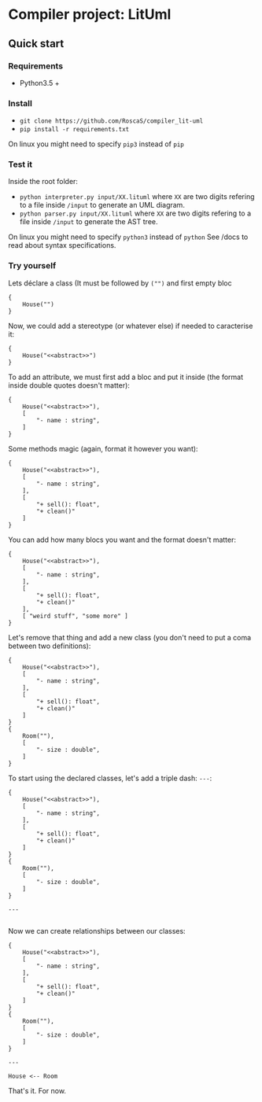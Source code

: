 # Compiler project: LitUml

## Quick start

### Requirements
* Python3.5 +

### Install

* `git clone https://github.com/RoscaS/compiler_lit-uml`
* `pip install -r requirements.txt`

On linux you might need to specify `pip3` instead of `pip`

### Test it
Inside the root folder:
* `python interpreter.py input/XX.lituml` where `XX` are two digits
 refering to a file inside `/input` to generate an UML diagram.
* `python parser.py input/XX.lituml` where `XX` are two digits
refering to a file inside `/input` to generate the AST tree.

On linux you might need to specify `python3` instead of `python`
See /docs to read about syntax specifications.

### Try yourself

Lets déclare a class (It must be followed by `("")` and first empty bloc

```
{
    House("")
}

```

Now, we could add a stereotype (or whatever else) if needed to caracterise it:

```
{
    House("<<abstract>>")
}

```

To add an attribute, we must first add a bloc and put it inside (the format
 inside double quotes doesn't matter):

```
{
    House("<<abstract>>"),
    [
        "- name : string",
    ]
}

```

Some methods magic (again, format it however you want):
```
{
    House("<<abstract>>"),
    [
        "- name : string",
    ],
    [
        "+ sell(): float",
        "+ clean()"
    ]
}
```

You can add how many blocs you want and the format doesn't matter:
```
{
    House("<<abstract>>"),
    [
        "- name : string",
    ],
    [
        "+ sell(): float",
        "+ clean()"
    ],
    [ "weird stuff", "some more" ]
}
```


Let's remove that thing and add a new class (you don't need to put a coma
 between two definitions):

```
{
    House("<<abstract>>"),
    [
        "- name : string",
    ],
    [
        "+ sell(): float",
        "+ clean()"
    ]
}
{
    Room(""),
    [
        "- size : double",
    ]
}

```

To start using the declared classes, let's add a triple dash: `---`:

```
{
    House("<<abstract>>"),
    [
        "- name : string",
    ],
    [
        "+ sell(): float",
        "+ clean()"
    ]
}
{
    Room(""),
    [
        "- size : double",
    ]
}

---


```

Now we can create relationships between our classes:

```
{
    House("<<abstract>>"),
    [
        "- name : string",
    ],
    [
        "+ sell(): float",
        "+ clean()"
    ]
}
{
    Room(""),
    [
        "- size : double",
    ]
}

---

House <-- Room
```

That's it. For now.
